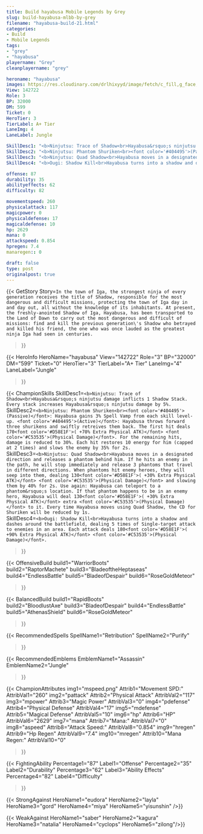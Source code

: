 ```yaml
---
title: Build hayabusa Mobile Legends by Grey
slug: build-hayabusa-mlbb-by-grey
filename: "hayabusa-build-21.html"
categories: 
- Build 
- Mobile Legends
tags: 
- "grey"
- "hayabusa"
playername: "Grey"
cleanplayername: "grey"

heroname: "hayabusa"
images: https://res.cloudinary.com/drlhixyyd/image/fetch/c_fill,g_face,f_auto/https://cdn2-build.mobagenie.my.id/p/images/banner/full/hayabusa.jpg
View: 142722 
Role: 3 
BP: 32000
DM: 599 
Ticket: 0 
HeroTier: 3 
TierLabel: A+ Tier 
LaneImg: 4
LaneLabel: Jungle 

SkillDesc1: "<b>Ninjutsu: Trace of Shadow<br>Hayabusa&rsquo;s ninjutsu damage inflicts 1 Shadow Stack. Every stack increases Hayabusa&rsquo;s ninjutsu damage by 5%. "   
SkillDesc2: "<b>Ninjutsu: Phantom Shuriken<br><font color='#404495'>(Passive)</font>: Hayabusa gains 3% Spell Vamp from each skill level-up. <font color='#404495'>(Active)</font>: Hayabusa throws forward three shurikens and swiftly retreives them back. The first hit deals 170<font color='#D58E1F'>( +70% Extra Physical ATK)</font> <font color='#C53535'>(Physical Damage)</font>. For the remaining hits, damage is reduced to 30%. Each hit restores 10 energy for him (capped at 2 times) and slows the enemy by 35% for 2s."   
SkillDesc3: "<b>Ninjutsu: Quad Shadow<br>Hayabusa moves in a designated direction and releases a phantom behind him. If he hits an enemy in the path, he will stop immediately and release 3 phantoms that travel in different directions. When phantoms hit enemy heroes, they will seep into them, dealing 130<font color='#D58E1F'>( +30% Extra Physical ATK)</font> <font color='#C53535'>(Physical Damage)</font> and slowing them by 40% for 2s. Use again: Hayabusa can teleport to a phantom&rsquo;s location. If that phantom happens to be in an enemy hero, Hayabusa will deal 130<font color='#D58E1F'>( +30% Extra Physical ATK)</font> extra <font color='#C53535'>(Physical Damage)</font> to it. Every time Hayabusa moves using Quad Shadow, the CD for Shuriken will be reduced by 1s."   
SkillDesc4: "<b>Ougi: Shadow Kill<br>Hayabusa turns into a shadow and dashes around the battlefield, dealing 5 times of Single-target attack to enemies in an area. Each attack deals 180<font color='#D58E1F'>( +90% Extra Physical ATK)</font> <font color='#C53535'>(Physical Damage)</font>."  

offense: 87 
durability: 35 
abilityeffects: 62 
difficulty: 82 

movementspeed: 260
physicalattack: 117
magicpower: 0
physicaldefense: 17
magicaldefense: 10
hp: 2629
mana: 0
attackspeed: 0.854
hpregen: 7.4
manaregen:: 0

draft: false
type: post
originalpost: true
---
```



{{< GetStory 
Story=` In the town of Iga, the strongest ninja of every generation receives the title of Shadow, responsible for the most dangerous and difficult missions, protecting the town of Iga day in and day out, all without the knowledge of its inhabitants. At present, the freshly-anointed Shadow of Iga, Hayabusa, has been transported to the Land of Dawn to carry out the most dangerous and difficult of missions: find and kill the previous generation\'s Shadow who betrayed and killed his friend, the one who was once lauded as the greatest ninja Iga had seen in centuries. ` 
>}}

{{< HeroInfo 
HeroName="hayabusa" 
View="142722" 
Role="3" 
BP="32000" 
DM="599" 
Ticket="0" 
HeroTier="3" 
TierLabel="A+ Tier" 
LaneImg="4" 
LaneLabel="Jungle" 
>}}
 
{{< ChampionSkills 
SkillDesc1=`<b>Ninjutsu: Trace of Shadow<br>Hayabusa&rsquo;s ninjutsu damage inflicts 1 Shadow Stack. Every stack increases Hayabusa&rsquo;s ninjutsu damage by 5%. `   
SkillDesc2=`<b>Ninjutsu: Phantom Shuriken<br><font color='#404495'>(Passive)</font>: Hayabusa gains 3% Spell Vamp from each skill level-up. <font color='#404495'>(Active)</font>: Hayabusa throws forward three shurikens and swiftly retreives them back. The first hit deals 170<font color='#D58E1F'>( +70% Extra Physical ATK)</font> <font color='#C53535'>(Physical Damage)</font>. For the remaining hits, damage is reduced to 30%. Each hit restores 10 energy for him (capped at 2 times) and slows the enemy by 35% for 2s.`   
SkillDesc3=`<b>Ninjutsu: Quad Shadow<br>Hayabusa moves in a designated direction and releases a phantom behind him. If he hits an enemy in the path, he will stop immediately and release 3 phantoms that travel in different directions. When phantoms hit enemy heroes, they will seep into them, dealing 130<font color='#D58E1F'>( +30% Extra Physical ATK)</font> <font color='#C53535'>(Physical Damage)</font> and slowing them by 40% for 2s. Use again: Hayabusa can teleport to a phantom&rsquo;s location. If that phantom happens to be in an enemy hero, Hayabusa will deal 130<font color='#D58E1F'>( +30% Extra Physical ATK)</font> extra <font color='#C53535'>(Physical Damage)</font> to it. Every time Hayabusa moves using Quad Shadow, the CD for Shuriken will be reduced by 1s.`   
SkillDesc4=`<b>Ougi: Shadow Kill<br>Hayabusa turns into a shadow and dashes around the battlefield, dealing 5 times of Single-target attack to enemies in an area. Each attack deals 180<font color='#D58E1F'>( +90% Extra Physical ATK)</font> <font color='#C53535'>(Physical Damage)</font>.`   
>}}

{{< OffensiveBuild 
build1="WarriorBoots"  
build2="RaptorMachete" 
build3="BladeoftheHeptaseas" 
build4="EndlessBattle" 
build5="BladeofDespair" 
build6="RoseGoldMeteor" 
>}} 

{{< BalancedBuild 
build1="RapidBoots"  
build2="BloodlustAxe" 
build3="BladeofDespair" 
build4="EndlessBattle" 
build5="AthenasShield" 
build6="RoseGoldMeteor" 
>}}


{{< RecommendedSpells 
SpellName1="Retribution" 
SpellName2="Purify" 
>}}  

{{< RecommendedEmblems 
EmblemName1="Assassin" 
EmblemName2="Jungle" 
>}}   


{{< ChampionAttributes
img1="mspeed.png" Attrib1="Movement SPD:" AttribVal1="260"
img2="pattack" Attrib2="Physical Attack" AttribVal2="117"
img3="mpower" Attrib3="Magic Power" AttribVal3="0"
img4="pdefense" Attrib4="Physical Defense" AttribVal4="17"
img5="mdefense" Attrib5="Magical Defense" AttribVal5="10"
img6="hp" Attrib6="HP" AttribVal6="2629"
img7="mana" Attrib7="Mana:" AttribVal7="0"
img8="aspeed" Attrib8="Attack Speed:" AttribVal8="0.854"
img9="hregen" Attrib9="Hp Regen" AttribVal9="7.4"
img10="mregen" Attrib10="Mana Regen:" AttribVal10="0"
>}}


{{< FightingAbility
Percentage1="87" Label1="Offense"
Percentage2="35" Label2="Durability"
Percentage3="62" Label3="Ability Effects"
Percentage4="82" Label4="Difficulty"
 >}}

{{< StrongAgainst 
HeroName1="eudora"
HeroName2="layla"
HeroName3="gord"
HeroName4="miya"
HeroName5="yisunshin"
/>}}

{{< WeakAgainst
HeroName1="saber"
HeroName2="kagura"
HeroName3="natalia"
HeroName4="cyclops"
HeroName5="zilong"/>}}
